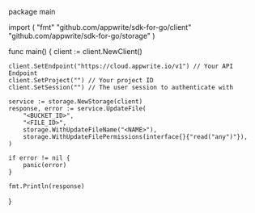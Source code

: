 package main

import (
    "fmt"
    "github.com/appwrite/sdk-for-go/client"
    "github.com/appwrite/sdk-for-go/storage"
)

func main() {
    client := client.NewClient()

    client.SetEndpoint("https://cloud.appwrite.io/v1") // Your API Endpoint
    client.SetProject("") // Your project ID
    client.SetSession("") // The user session to authenticate with

    service := storage.NewStorage(client)
    response, error := service.UpdateFile(
        "<BUCKET_ID>",
        "<FILE_ID>",
        storage.WithUpdateFileName("<NAME>"),
        storage.WithUpdateFilePermissions(interface{}{"read("any")"}),
    )

    if error != nil {
        panic(error)
    }

    fmt.Println(response)
}
